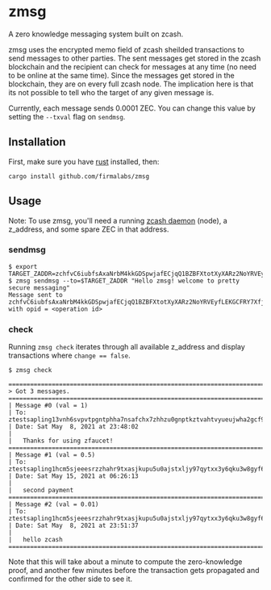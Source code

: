# zmsg

A zero knowledge messaging system built on zcash.

zmsg uses the encrypted memo field of zcash sheilded transactions to send messages to other parties. The sent messages get stored in the zcash blockchain and the recipient can check for messages at any time (no need to be online at the same time). Since the messages get stored in the blockchain, they are on every full zcash node. The implication here is that its not possible to tell who the target of any given message is.

Currently, each message sends 0.0001 ZEC. You can change this value by setting the  `--txval` flag on `sendmsg`.

Installation
------------
First, make sure you have [rust][rust] installed, then:

```shell
cargo install github.com/firmalabs/zmsg
```

Usage
-----
Note: To use zmsg, you'll need a running [zcash daemon][zcash-node] (node), a z_address, and some spare ZEC in that address.

### sendmsg

```shell
$ export TARGET_ZADDR=zchfvC6iubfsAxaNrbM4kkGDSpwjafECjqQ1BZBFXtotXyXARz2NoYRVEyfLEKGCFRY7Xfj2Q3jFueoHHmQKb63C3zumYnU
$ zmsg sendmsg --to=$TARGET_ZADDR "Hello zmsg! welcome to pretty secure messaging"
Message sent to zchfvC6iubfsAxaNrbM4kkGDSpwjafECjqQ1BZBFXtotXyXARz2NoYRVEyfLEKGCFRY7Xfj2Q3jFueoHHmQKb63C3zumYnU with opid = <operation id>
```

### check

Running `zmsg check` iterates through all available z_address and display transactions where `change == false`.

```shell
$ zmsg check

==========================================================================================
> Got 3 messages.
==========================================================================================
| Message #0 (val = 1)
| To: ztestsapling13vnh6svpvtpgntphha7nsafchx7zhhzu0gnptkztvahtvyueujwha2gcf976vt609qd8xjkaqwf
| Date: Sat May  8, 2021 at 23:48:02
|
|   Thanks for using zfaucet!
==========================================================================================
| Message #1 (val = 0.5)
| To: ztestsapling1hcm5sjeeesrzzhahr9txasjkupu5u0ajstxljy97qytxx3y6qku3w8gyf6tnqjfpz9f9w9jd9eg
| Date: Sat May 15, 2021 at 06:26:13
|
|   second payment
==========================================================================================
| Message #2 (val = 0.01)
| To: ztestsapling1hcm5sjeeesrzzhahr9txasjkupu5u0ajstxljy97qytxx3y6qku3w8gyf6tnqjfpz9f9w9jd9eg
| Date: Sat May  8, 2021 at 23:51:37
|
|   hello zcash
==========================================================================================
```

Note that this will take about a minute to compute the zero-knowledge proof, and another few minutes before the transaction gets propagated and confirmed for the other side to see it.

[rust]: https://rust-lang.org
[zcash-node]: https://zcash.readthedocs.io/en/latest/rtd_pages/zcashd.html